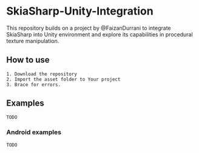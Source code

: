 # SkiaSharp-Unity-Integration

This repository builds on a project by @FaizanDurrani to integrate SkiaSharp into Unity environment and explore its capabilities in procedural texture manipulation.

## How to use

    1. Download the repository 
    2. Import the asset folder to Your project
    3. Brace for errors.


## Examples
    TODO
### Android examples
    TODO

